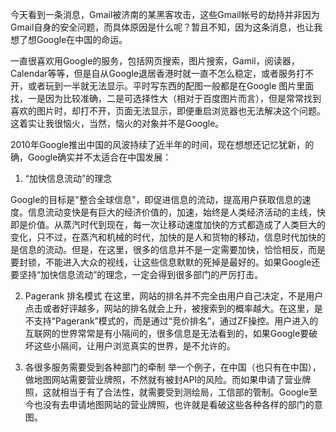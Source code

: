 今天看到一条消息，Gmail被济南的某黑客攻击，这些Gmail帐号的劫持并非因为Gmail自身的安全问题，而具体原因是什么呢？暂且不知，因为这条消息，也让我想了想Google在中国的命运。

一直很喜欢用Google的服务，包括网页搜索，图片搜索，Gamil，阅读器，Calendar等等，但是自从Google退居香港时就一直不怎么稳定，或者服务打不开，或者玩到一半就无法显示。平时写东西的配图一般都是在Google 图片里面找，一是因为比较准确，二是可选择性大（相对于百度图片而言），但是常常找到喜欢的图片时，却打不开，页面无法显示，即便重启浏览器也无法解决这个问题。这着实让我很恼火，当然，恼火的对象并不是Google。

2010年Google推出中国的风波持续了近半年的时间，现在想想还记忆犹新，的确，Google确实并不太适合在中国发展：


1. “加快信息流动”的理念

Google的目标是"整合全球信息"，即促进信息的流动，提高用户获取信息的速度。信息流动变快是有巨大的经济价值的，加速，始终是人类经济活动的主线，快即是价值。从蒸汽时代到现在，每一次让移动速度加快的方式都造成了人类巨大的变化，只不过，在蒸汽和机械的时代，加快的是人和货物的移动，信息时代加快的是信息的流动。但是，在这里，很多的信息并不是一定需要加快，恰恰相反，而是要封锁，不能进入大众的视线，让这些信息默默的死掉是最好的。如果Google还要坚持“加快信息流动”的理念，一定会得到很多部门的严厉打击。

2. Pagerank 排名模式
在这里，网站的排名并不完全由用户自己决定，不是用户点击或者好评越多，网站的排名就会上升，被搜索到的概率越大。在这里，是不支持“Pagerank”模式的，而是通过“竞价排名”，通过ZF操控。用户进入的互联网的世界常常是有小隔间的，很多信息是无法看到的，如果Google要破坏这些小隔间，让用户浏览真实的世界，是不允许的。

3. 各很多服务需要受到各种部门的牵制
举一个例子，在中国（也只有在中国），做地图网站需要营业牌照，不然就有被封API的风险。而如果申请了营业牌照，这就相当于有了合法性，就需要受到测绘局，工信部的管制。Google至今也没有去申请地图网站的营业牌照，也许就是看破这些各种各样的部门的意图。
